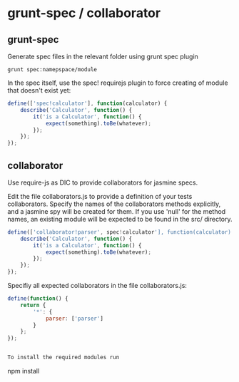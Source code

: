 grunt-spec / collaborator
=========================

grunt-spec
----------

Generate spec files in the relevant folder using grunt spec plugin
```
grunt spec:namepspace/module
```

In the spec itself, use the spec! requirejs plugin to force creating of module that doesn't exist yet:
```javascript
define(['spec!calculator'], function(calculator) {
    describe('Calculator', function() {
        it('is a Calculator', function() {
            expect(something).toBe(whatever);
        });
    });
});
```

collaborator
------------

Use require-js as  DIC to provide collaborators for jasmine specs.

Edit the file collaborators.js to provide a definition of your tests collaborators.
Specify the names of the collaborators methods explicitly, and a jasmine spy will be created for them.
If you use 'null' for the method names, an existing module will be expected to be found in the src/ directory.

```javascript
define(['collaborator!parser', spec!calculator'], function(calculator) {
    describe('Calculator', function() {
        it('is a Calculator', function() {
            expect(something).toBe(whatever);
        });
    });
});
```

Specifiy all expected collaborators in the file collaborators.js:
```javascript
define(function() {
    return {
        '*': {
            parser: ['parser']
        }
    };
});


To install the required modules run
```
npm install
```


